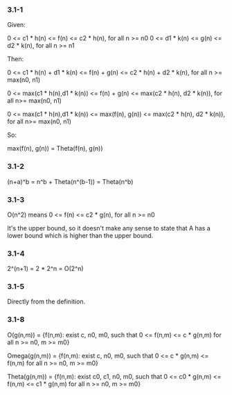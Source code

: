 ### 3.1-1

Given:

0 <= c1 * h(n) <= f(n) <= c2 * h(n), for all n >= n0
0 <= d1 * k(n) <= g(n) <= d2 * k(n), for all n >= n1

Then:

0 <= c1 * h(n) + d1 * k(n) <= f(n) + g(n) <= c2 * h(n) + d2 * k(n), for all n >= max(n0, n1)

0 <= max(c1 * h(n),d1 * k(n)) <= f(n) + g(n) <= max(c2 * h(n), d2 * k(n)), for all n>= max(n0, n1)

0 <= max(c1 * h(n),d1 * k(n)) <= max(f(n), g(n)) <= max(c2 * h(n), d2 * k(n)), for all n>= max(n0, n1)

So:

max(f(n), g(n)) = Theta(f(n), g(n))


### 3.1-2

(n+a)^b = n^b + Theta(n^(b-1)) = Theta(n^b)

### 3.1-3

O(n^2) means 0 <= f(n) <= c2 * g(n), for all n >= n0

It's the upper bound, so it doesn't make any sense to state that A has a lower bound which is higher than the upper bound.

### 3.1-4

2^(n+1) = 2 * 2^n = O(2^n)

### 3.1-5

Directly from the definition.

### 3.1-8

O(g(n,m)) = {f(n,m): exist c, n0, m0, such that 0 <= f(n,m) <= c * g(n,m) 
	     for all n >= n0, m >= m0}

Omega(g(n,m)) = {f(n,m): exist c, n0, m0, such that 0 <= c * g(n,m) <= f(n,m) 
	     for all n >= n0, m >= m0}

Theta(g(n,m)) = {f(n,m): exist c0, c1, n0, m0, such that 0 <= c0 * g(n,m) <= f(n,m) <= c1 * g(n,m) 
	     for all n >= n0, m >= m0}
